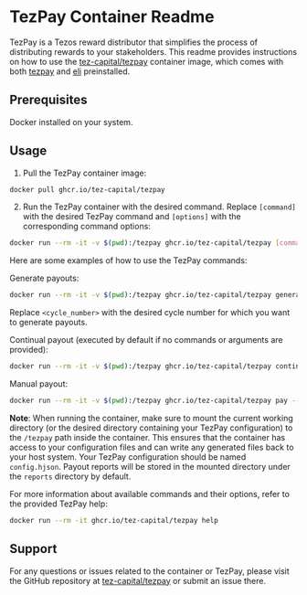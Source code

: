 # TezPay Container Readme
TezPay is a Tezos reward distributor that simplifies the process of distributing rewards to your stakeholders. This readme provides instructions on how to use the [tez-capital/tezpay](ghcr.io/tez-capital/tezpay) container image, which comes with both [tezpay](https://github.com/tez-capital/tezpay) and [eli](https://github.com/alis-is/eli) preinstalled.

## Prerequisites
Docker installed on your system.
## Usage
1. Pull the TezPay container image:
```bash
docker pull ghcr.io/tez-capital/tezpay
```
2. Run the TezPay container with the desired command. Replace `[command]` with the desired TezPay command and `[options]` with the corresponding command options:
```bash
docker run --rm -it -v $(pwd):/tezpay ghcr.io/tez-capital/tezpay [command] [options]
```

Here are some examples of how to use the TezPay commands:

Generate payouts:
```bash
docker run --rm -it -v $(pwd):/tezpay ghcr.io/tez-capital/tezpay generate-payouts --cycle <cycle_number> [flags]
```
Replace `<cycle_number>` with the desired cycle number for which you want to generate payouts.

Continual payout (executed by default if no commands or arguments are provided):
```bash
docker run --rm -it -v $(pwd):/tezpay ghcr.io/tez-capital/tezpay continual [flags]
```

Manual payout:
```bash
docker run --rm -it -v $(pwd):/tezpay ghcr.io/tez-capital/tezpay pay --cycle <cycle_number> [flags]
```

**Note**: When running the container, make sure to mount the current working directory (or the desired directory containing your TezPay configuration) to the `/tezpay` path inside the container. This ensures that the container has access to your configuration files and can write any generated files back to your host system. Your TezPay configuration should be named `config.hjson`. Payout reports will be stored in the mounted directory under the `reports` directory by default.

For more information about available commands and their options, refer to the provided TezPay help:

```bash
docker run --rm -it ghcr.io/tez-capital/tezpay help
```

## Support
For any questions or issues related to the container or TezPay, please visit the GitHub repository at [tez-capital/tezpay](https://github.com/tez-capital/tezpay) or submit an issue there.
